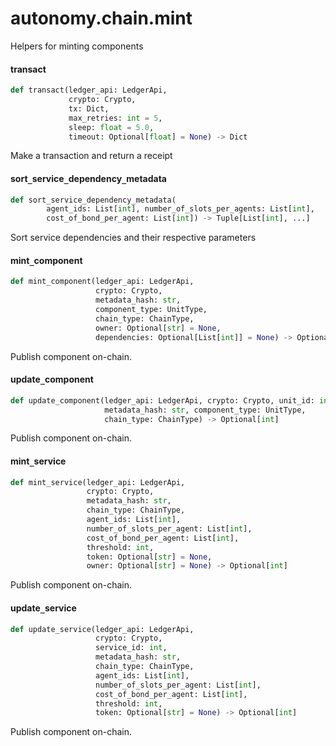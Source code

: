 <a id="autonomy.chain.mint"></a>

# autonomy.chain.mint

Helpers for minting components

<a id="autonomy.chain.mint.transact"></a>

#### transact

```python
def transact(ledger_api: LedgerApi,
             crypto: Crypto,
             tx: Dict,
             max_retries: int = 5,
             sleep: float = 5.0,
             timeout: Optional[float] = None) -> Dict
```

Make a transaction and return a receipt

<a id="autonomy.chain.mint.sort_service_dependency_metadata"></a>

#### sort`_`service`_`dependency`_`metadata

```python
def sort_service_dependency_metadata(
        agent_ids: List[int], number_of_slots_per_agents: List[int],
        cost_of_bond_per_agent: List[int]) -> Tuple[List[int], ...]
```

Sort service dependencies and their respective parameters

<a id="autonomy.chain.mint.mint_component"></a>

#### mint`_`component

```python
def mint_component(ledger_api: LedgerApi,
                   crypto: Crypto,
                   metadata_hash: str,
                   component_type: UnitType,
                   chain_type: ChainType,
                   owner: Optional[str] = None,
                   dependencies: Optional[List[int]] = None) -> Optional[int]
```

Publish component on-chain.

<a id="autonomy.chain.mint.update_component"></a>

#### update`_`component

```python
def update_component(ledger_api: LedgerApi, crypto: Crypto, unit_id: int,
                     metadata_hash: str, component_type: UnitType,
                     chain_type: ChainType) -> Optional[int]
```

Publish component on-chain.

<a id="autonomy.chain.mint.mint_service"></a>

#### mint`_`service

```python
def mint_service(ledger_api: LedgerApi,
                 crypto: Crypto,
                 metadata_hash: str,
                 chain_type: ChainType,
                 agent_ids: List[int],
                 number_of_slots_per_agent: List[int],
                 cost_of_bond_per_agent: List[int],
                 threshold: int,
                 token: Optional[str] = None,
                 owner: Optional[str] = None) -> Optional[int]
```

Publish component on-chain.

<a id="autonomy.chain.mint.update_service"></a>

#### update`_`service

```python
def update_service(ledger_api: LedgerApi,
                   crypto: Crypto,
                   service_id: int,
                   metadata_hash: str,
                   chain_type: ChainType,
                   agent_ids: List[int],
                   number_of_slots_per_agent: List[int],
                   cost_of_bond_per_agent: List[int],
                   threshold: int,
                   token: Optional[str] = None) -> Optional[int]
```

Publish component on-chain.

